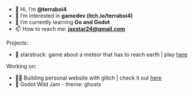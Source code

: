 - 👋 Hi, I’m **@terraboi4**
- 👀 I’m interested in **gamedev (itch.io/terraboi4)**
- 🌱 I’m currently learning **Go and Godot**
- 📫 How to reach me: **jaxstar24@gmail.com**

Projects:
 - 🌟 starstruck: game about a meteor that has to reach earth | play <a href="https://itch.io/terraboi4/starstruck/" target="_blank">here</a>

Working on:
 - 🧑‍💻 Building personal website with glitch | check it out <a href="https://terraboi.glitch.me" target="_blank">here</a>
 - 👻 Godot Wild Jam - theme: ghosts  
  

<!---
terraboi4/terraboi4 is a ✨ special ✨ repository because its `README.md` (this file) appears on your GitHub profile.
You can click the Preview link to take a look at your changes.
--->
